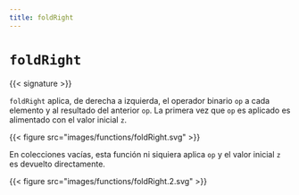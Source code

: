 ```yaml
---
title: foldRight
---
```


# `foldRight`

{{< signature >}}

`foldRight` aplica, de derecha a izquierda, el operador binario `op` a cada elemento y al resultado del anterior `op`.
La primera vez que `op` es aplicado es alimentado con el valor inicial `z`.

{{< figure src="images/functions/foldRight.svg" >}}

En colecciones vacías, esta función ni siquiera aplica `op` y el valor inicial `z` es devuelto directamente.

{{< figure src="images/functions/foldRight.2.svg" >}}

